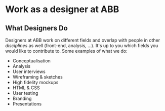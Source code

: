 # Work as a designer at ABB

## What Designers Do

Designers at ABB work on different fields and overlap with people in other _disciplines_ as well (front-end, analysis, ...). It's up to you which fields you would like to contribute to. Some examples of what we do:

* Conceptualisation
* Analysis
* User interviews
* Wireframing & sketches
* High fidelity mockups
* HTML & CSS
* User testing
* Branding
* Presentations

